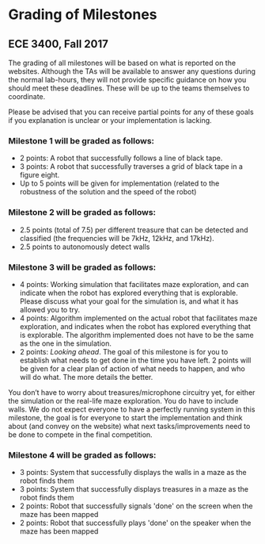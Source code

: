 # Grading of Milestones
## ECE 3400, Fall 2017

The grading of all milestones will be based on what is reported on the websites. Although the TAs will be available to answer any questions during the normal lab-hours, they will not provide specific guidance on how you should meet these deadlines. These will be up to the teams themselves to coordinate.

Please be advised that you can receive partial points for any of these goals if you explanation is unclear or your implementation is lacking.

### Milestone 1 will be graded as follows:

* 2 points: A robot that successfully follows a line of black tape.
* 3 points: A robot that successfully traverses a grid of black tape in a figure eight.
* Up to 5 points will be given for implementation (related to the robustness of the solution and the speed of the robot)

### Milestone 2 will be graded as follows:

* 2.5 points (total of 7.5) per different treasure that can be detected and classified (the frequencies will be 7kHz, 12kHz, and 17kHz).
* 2.5 points to autonomously detect walls

### Milestone 3 will be graded as follows:

* 4 points: Working simulation that facilitates maze exploration, and can indicate when the robot has explored everything that is explorable. Please discuss what your goal for the simulation is, and what it has allowed you to try.
* 4 points: Algorithm implemented on the actual robot that facilitates maze exploration, and indicates when the robot has explored everything that is explorable. The algorithm implemented does not have to be the same as the one in the simulation.
* 2 points: _Looking ahead_. The goal of this milestone is for you to establish what needs to get done in the time you have left. 2 points will be given for a clear plan of action of what needs to happen, and who will do what. The more details the better. 

You don’t have to worry about treasures/microphone circuitry yet, for either the simulation or the real-life maze exploration. You do have to include walls. We do not expect everyone to have a perfectly running system in this milestone, the goal is for everyone to start the implementation and think about (and convey on the website) what next tasks/improvements need to be done to compete in the final competition. 

### Milestone 4 will be graded as follows:

* 3 points: System that successfully displays the walls in a maze as the robot finds them
* 3 points: System that successfully displays treasures in a maze as the robot finds them
* 2 points: Robot that successfully signals 'done' on the screen when the maze has been mapped
* 2 points: Robot that successfully plays 'done' on the speaker when the maze has been mapped
